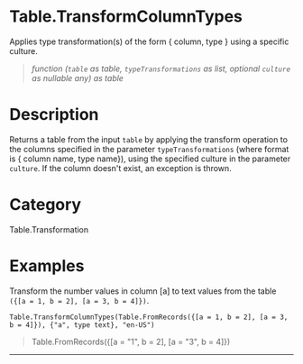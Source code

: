 # Table.TransformColumnTypes
Applies type transformation(s) of the form { column, type } using a specific culture.
> _function (<code>table</code> as table, <code>typeTransformations</code> as list, optional <code>culture</code> as nullable any) as table_

# Description 
Returns a table from the input <code>table</code> by applying the transform operation to the columns specified in the parameter <code>typeTransformations</code> (where format is { column name, type name}), using the specified culture in the parameter <code>culture</code>.
    If the column doesn't exist, an exception is thrown.
# Category 
Table.Transformation
# Examples 
Transform the number values in column [a] to text values from the table <code>({[a = 1, b = 2], [a = 3, b = 4]})</code>.
```
Table.TransformColumnTypes(Table.FromRecords({[a = 1, b = 2], [a = 3, b = 4]}), {"a", type text}, "en-US")
```
> Table.FromRecords({[a = "1", b = 2],
    [a = "3", b = 4]})
  

***
